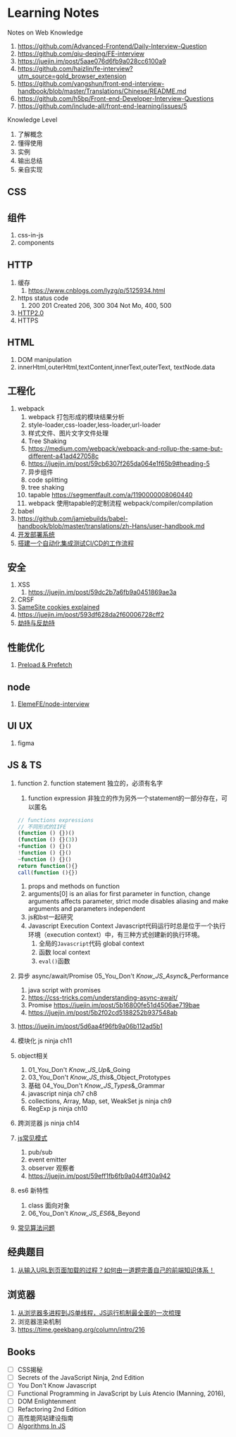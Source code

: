 # Learning Notes

Notes on Web Knowledge

1. https://github.com/Advanced-Frontend/Daily-Interview-Question
1. https://github.com/qiu-deqing/FE-interview
1. https://juejin.im/post/5aae076d6fb9a028cc6100a9
1. https://github.com/haizlin/fe-interview?utm_source=gold_browser_extension
1. https://github.com/yangshun/front-end-interview-handbook/blob/master/Translations/Chinese/README.md
1. https://github.com/h5bp/Front-end-Developer-Interview-Questions
1. https://github.com/include-all/front-end-learning/issues/5

Knowledge Level

1. 了解概念
2. 懂得使用
3. 实例
4. 输出总结
5. 亲自实现

## CSS


## 组件

1. css-in-js
1. components

## HTTP

1. 缓存
    1. https://www.cnblogs.com/lyzg/p/5125934.html
1. https status code
    1. 200 201 Created 206, 300 304 Not Mo, 400, 500
1. [HTTP2.0](https://www.cnblogs.com/yingsmirk/p/5248506.html)
2. HTTPS

## HTML

1. DOM manipulation
1. innerHtml,outerHtml,textContent,innerText,outerText, textNode.data

## 工程化

1. webpack
    1. webpack 打包形成的模块结果分析
    1. style-loader,css-loader,less-loader,url-loader
    1. 样式文件、图片文字文件处理
    1. Tree Shaking
    1. https://medium.com/webpack/webpack-and-rollup-the-same-but-different-a41ad427058c
    1. https://juejin.im/post/59cb6307f265da064e1f65b9#heading-5
    1. 异步组件
    1. code splitting
    1. tree shaking
    1. tapable https://segmentfault.com/a/1190000008060440
    1. webpack 使用tapable的定制流程 webpack/compiler/compilation
2. babel
  1. https://github.com/jamiebuilds/babel-handbook/blob/master/translations/zh-Hans/user-handbook.md
3. [开发部署系统](https://www.zhihu.com/question/20790576)
4. [搭建一个自动化集成测试CI/CD的工作流程](https://juejin.im/post/5ad1980e6fb9a028c42ea1be)

## 安全

1. XSS
    1. https://juejin.im/post/59dc2b7a6fb9a0451869ae3a
1. CRSF
1. [SameSite cookies explained](https://web.dev/samesite-cookies-explained/)
1. https://juejin.im/post/593df628da2f60006728cff2
1. [劫持与反劫持](https://juejin.im/post/593df628da2f60006728cff2)

## 性能优化

1. [Preload & Prefetch](https://medium.com/reloading/preload-prefetch-and-priorities-in-chrome-776165961bbf)

## node

1. [ElemeFE/node-interview](https://github.com/ElemeFE/node-interview/tree/master/sections/zh-cn)

## UI UX

1. figma

## JS & TS

1. function
    2. function statement 独立的，必须有名字
    1. function expression 非独立的作为另外一个statement的一部分存在，可以匿名
    ```js
    // functions expressions
    // 不同形式的IIFE
    (function () {})()
    (function () {}(3))
    +function () {}()
    !function () {}()
    ~function () {}()
    return function(){}
    call(function (){})
    ```
    1. props and methods on function
    1. arguments[0] is an alias for first parameter in function, change arguments affects parameter, strict mode disables aliasing and make arguments and parameters independent
    1. js和bst一起研究
    1. Javascript Execution Context Javascript代码运行时总是位于一个执行环境（execution context）中，有三种方式创建新的执行环境。
        1. 全局的`Javascript`代码 global context
        2. 函数 local context
        3. `eval()`函数
4. 异步 async/await/Promise  05_You_Don't _Know_JS_Async_&_Performance
    1. java script with promises
    1. https://css-tricks.com/understanding-async-await/
    2. Promise https://juejin.im/post/5b16800fe51d4506ae719bae
    3. https://juejin.im/post/5b2f02cd5188252b937548ab
1. https://juejin.im/post/5d6aa4f96fb9a06b112ad5b1
1. 模块化 js ninja ch11
1. object相关 
    1. 01_You_Don't _Know_JS_Up_&_Going
    1. 03_You_Don't _Know_JS_this_&_Object_Prototypes
    1. 基础 04_You_Don't _Know_JS_Types_&_Grammar
    1. javascript ninja ch7 ch8
    1. collections, Array, Map, set, WeakSet js ninja ch9 
    1. RegExp js ninja ch10
1. 跨浏览器 js ninja ch14
6. [js常见模式](https://www.cnblogs.com/tugenhua0707/p/5198407.html)
    1. pub/sub
    2. event emitter
    3. observer 观察者
    4. https://juejin.im/post/59eff1fb6fb9a044ff30a942
3. es6 新特性
    1. class 面向对象
    1. 06_You_Don't _Know_JS_ES6_&_Beyond

7. [常见算法问题](https://juejin.im/post/5958bac35188250d892f5c91#heading-27)

## 经典题目

1. [从输入URL到页面加载的过程？如何由一道题完善自己的前端知识体系！](https://zhuanlan.zhihu.com/p/34453198?group_id=957277540147056640)

## 浏览器

1. [从浏览器多进程到JS单线程，JS运行机制最全面的一次梳理](https://juejin.im/post/5a6547d0f265da3e283a1df7)
1. 浏览器渲染机制
1. https://time.geekbang.org/column/intro/216

## Books

- [ ] CSS揭秘
- [ ] Secrets of the JavaScript Ninja, 2nd Edition
- [ ] You Don't Know Javascript
- [ ] Functional Programming in JavaScript by Luis Atencio (Manning, 2016),
- [ ] DOM Enlightenment
- [ ] Refactoring 2nd Edition
- [ ] 高性能网站建设指南
- [ ] [Algorithms In JS](https://github.com/trekhleb/javascript-algorithms?utm_source=gold_browser_extension)
